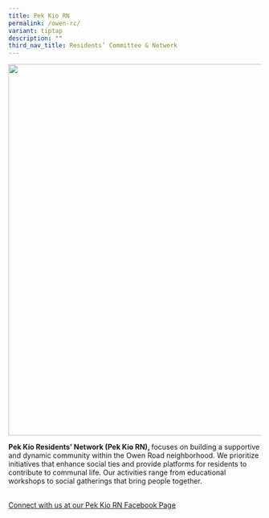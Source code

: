 ```yaml
---
title: Pek Kio RN
permalink: /owen-rc/
variant: tiptap
description: ""
third_nav_title: Residents’ Committee & Network
---
```

<div class="isomer-image-wrapper">
<img style="width: 740px; color: rgb(0, 0, 0); font-family: system-ui, -apple-system, &quot;system-ui&quot;, &quot;Segoe UI&quot;, Roboto, Oxygen, Ubuntu, Cantarell, &quot;Open Sans&quot;, &quot;Helvetica Neue&quot;, sans-serif; font-size: medium; font-style: normal; font-variant-ligatures: normal; font-variant-caps: normal; font-weight: 400; letter-spacing: normal; orphans: 2; text-align: start; text-indent: 0px; text-transform: none; widows: 2; word-spacing: 0px; -webkit-text-stroke-width: 0px; white-space: normal; text-decoration-thickness: initial; text-decoration-style: initial; text-decoration-color: initial;" height="auto" width="100%" src="https://moca.sgp1.cdn.digitaloceanspaces.com/Our%20Communities/64f70c30f14ee88a84ac8ba7_25%2520%2526%252026%2520July%25202022(13).webp">
</div>
<p><strong>Pek Kio Residents' Network (Pek Kio RN), </strong>focuses on building
a supportive and dynamic community within the Owen Road neighborhood. We
prioritize initiatives that enhance social ties and provide platforms for
residents to contribute to communal life. Our activities range from educational
workshops to social gatherings that bring people together.</p>
<p>
<br><a href="https://www.facebook.com/pekkio.rn" rel="noopener nofollow" target="_blank">Connect with us at our Pek Kio RN Facebook Page</a>
</p>